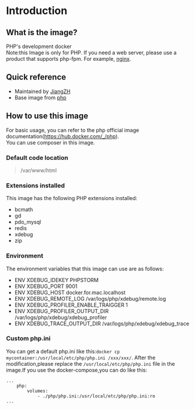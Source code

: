 # Introduction

## What is the image?
PHP's development docker   
Note:this Image is only for PHP. If you need a web server, please use a product that supports php-fpm. For example, [nginx](https://hub.docker.com/_/nginx).

## Quick reference
- Maintained by [JiangZH](https://github.com/j511002/develop-php)
- Base image from [php](https://hub.docker.com/_/php)

## How to use this image
For basic usage, you can refer to the php official image documentation(https://hub.docker.com/_/php).   
You can use composer in this image.

### Default code location
>/var/www/html

### Extensions installed
This image has the following PHP extensions installed:
- bcmath
- gd
- pdo_mysql
- redis
- xdebug
- zip

### Environment
The environment variables that this image can use are as follows:
- ENV XDEBUG_IDEKEY PHPSTORM
- ENV XDEBUG_PORT 9001
- ENV XDEBUG_HOST docker.for.mac.localhost
- ENV XDEBUG_REMOTE_LOG /var/logs/php/xdebug/remote.log
- ENV XDEBUG_PROFILER_ENABLE_TRAIGGER 1
- ENV XDEBUG_PROFILER_OUTPUT_DIR /var/logs/php/xdebug/xdebug_profiler
- ENV XDEBUG_TRACE_OUTPUT_DIR /var/logs/php/xdebug/xdebug_trace

### Custom php.ini
You can get a default php.ini like this:`docker cp mycontainer:/usr/local/etc/php/php.ini /xxx/xxx/`.
After the modification,please replace the `/usr/local/etc/php/php.ini` file in the image.If you use the docker-compose,you can do like this:
```
...
    php:
        volumes:
            - ./php/php.ini:/usr/local/etc/php/php.ini:ro
...
```

